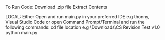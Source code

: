 To Run Code:
Download .zip file
Extract Contents

LOCAL:
Either Open and run main.py in your preferred IDE e.g thonny, Visual Studio Code or open Command Prompt/Terminal and run the following commands:
cd file location  e.g \Downloads\CS Revision Test v1.0
python main.py
